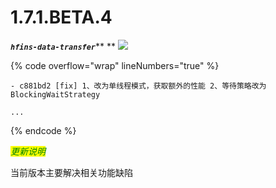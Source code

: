 # 1.7.1.BETA.4

_**`hfins-data-transfer`**_** ** ![](https://img.shields.io/badge/-1.7.1.BETA.4-brightgreen)

{% code overflow="wrap" lineNumbers="true" %}
```log
- c881bd2 [fix] 1、改为单线程模式，获取额外的性能 2、等待策略改为BlockingWaitStrategy

...
```
{% endcode %}



_<mark style="color:green;">更新说明</mark>_

当前版本主要解决相关功能缺陷






